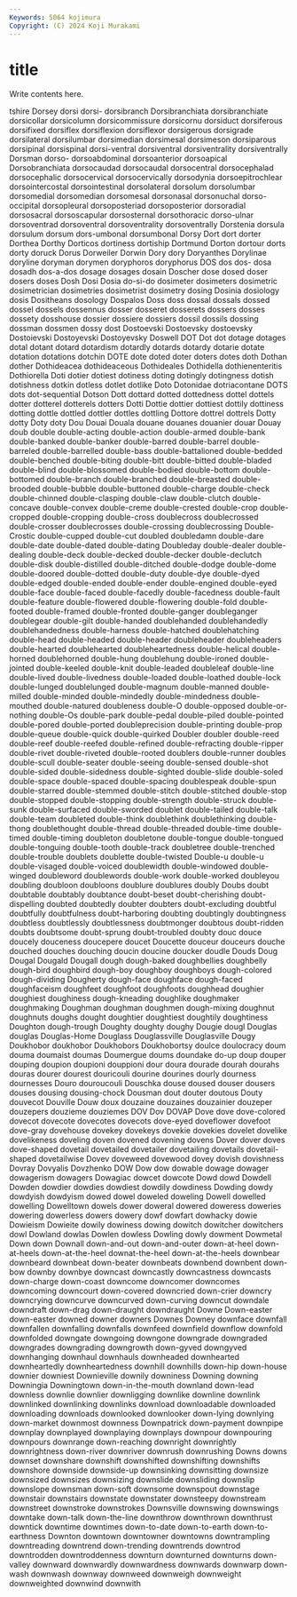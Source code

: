 ```yaml
---
Keywords: 5064 kojimura
Copyright: (C) 2024 Koji Murakami
---
```


# title

Write contents here.



tshire Dorsey dorsi dorsi-
dorsibranch Dorsibranchiata dorsibranchiate dorsicollar dorsicolumn dorsicommissure dorsicornu dorsiduct dorsiferous dorsifixed
dorsiflex dorsiflexion dorsiflexor dorsigerous dorsigrade dorsilateral dorsilumbar dorsimedian dorsimesal dorsimeson
dorsiparous dorsipinal dorsispinal dorsi-ventral dorsiventral dorsiventrality dorsiventrally Dorsman dorso- dorsoabdominal
dorsoanterior dorsoapical Dorsobranchiata dorsocaudad dorsocaudal dorsocentral dorsocephalad dorsocephalic dorsocervical dorsocervically
dorsodynia dorsoepitrochlear dorsointercostal dorsointestinal dorsolateral dorsolum dorsolumbar dorsomedial dorsomedian dorsomesal
dorsonasal dorsonuchal dorso-occipital dorsopleural dorsoposteriad dorsoposterior dorsoradial dorsosacral dorsoscapular dorsosternal
dorsothoracic dorso-ulnar dorsoventrad dorsoventral dorsoventrality dorsoventrally Dorstenia dorsula dorsulum dorsum
dors-umbonal dorsumbonal Dorsy Dort dort dorter Dorthea Dorthy Dorticos dortiness
dortiship Dortmund Dorton dortour dorts dorty doruck Dorus Dorweiler Dorwin
Dory dory Doryanthes Dorylinae doryline doryman dorymen doryphoros doryphorus DOS
dos dos- dosa dosadh dos-a-dos dosage dosages dosain Doscher dose
dosed doser dosers doses Dosh Dosi Dosia do-si-do dosimeter dosimeters
dosimetric dosimetrician dosimetries dosimetrist dosimetry dosing Dosinia dosiology dosis Dositheans
dosology Dospalos Doss doss dossal dossals dossed dossel dossels dossennus
dosser dosseret dosserets dossers dosses dossety dosshouse dossier dossiere dossiers
dossil dossils dossing dossman dossmen dossy dost Dostoevski Dostoevsky dostoevsky
Dostoievski Dostoyevski Dostoyevsky Doswell DOT Dot dot dotage dotages dotal
dotant dotard dotardism dotardly dotards dotardy dotarie dotate dotation dotations
dotchin DOTE dote doted doter doters dotes doth Dothan dother
Dothideacea dothideaceous Dothideales Dothidella dothienenteritis Dothiorella Doti dotier dotiest dotiness
doting dotingly dotingness dotish dotishness dotkin dotless dotlet dotlike Doto
Dotonidae dotriacontane DOTS dots dot-sequential Dotson Dott dottard dotted dottedness
dottel dottels dotter dotterel dotterels dotters Dotti Dottie dottier dottiest
dottily dottiness dotting dottle dottled dottler dottles dottling Dottore dottrel
dottrels Dotty dotty Doty doty Dou Douai Douala douane douanes
douanier douar Douay doub double double-acting double-action double-armed double-bank double-banked
double-banker double-barred double-barrel double-barreled double-barrelled double-bass double-battalioned double-bedded double-benched double-biting
double-bitt double-bitted double-bladed double-blind double-blossomed double-bodied double-bottom double-bottomed double-branch double-branched
double-breasted double-brooded double-bubble double-buttoned double-charge double-check double-chinned double-clasping double-claw double-clutch
double-concave double-convex double-creme double-crested double-crop double-cropped double-cropping double-cross doublecross doublecrossed
double-crosser doublecrosses double-crossing doublecrossing Double-Crostic double-cupped double-cut doubled doubledamn double-dare
double-date double-dated double-dating Doubleday double-dealer double-dealing double-deck double-decked double-decker double-declutch
double-disk double-distilled double-ditched double-dodge double-dome double-doored double-dotted double-duty double-dye double-dyed
double-edged double-ended double-ender double-engined double-eyed double-face double-faced double-facedly double-facedness double-fault
double-feature double-flowered double-flowering double-fold double-footed double-framed double-fronted double-ganger doubleganger doublegear
double-gilt double-handed doublehanded doublehandedly doublehandedness double-harness double-hatched doublehatching double-head double-headed
double-header doubleheader doubleheaders double-hearted doublehearted doubleheartedness double-helical double-horned doublehorned double-hung
doublehung double-ironed double-jointed double-keeled double-knit double-leaded doubleleaf double-line double-lived double-livedness
double-loaded double-loathed double-lock double-lunged doublelunged double-magnum double-manned double-milled double-minded double-mindedly
double-mindedness double-mouthed double-natured doubleness double-O double-opposed double-or-nothing double-Os double-park double-pedal
double-piled double-pointed double-pored double-ported doubleprecision double-printing double-prop double-queue double-quick double-quirked
Doubler doubler double-reed double-reef double-reefed double-refined double-refracting double-ripper double-rivet double-riveted
double-rooted doublers double-runner doubles double-scull double-seater double-seeing double-sensed double-shot double-sided
double-sidedness double-sighted double-slide double-soled double-space double-spaced double-spacing doublespeak double-spun double-starred
double-stemmed double-stitch double-stitched double-stop double-stopped double-stopping double-strength double-struck double-sunk double-surfaced
double-sworded doublet double-tailed double-talk double-team doubleted double-think doublethink doublethinking double-thong
doublethought double-thread double-threaded double-time double-timed double-timing doubleton doubletone double-tongue double-tongued
double-tonguing double-tooth double-track doubletree double-trenched double-trouble doublets doublette double-twisted Double-u
double-u double-visaged double-voiced doublewidth double-windowed double-winged doubleword doublewords double-work double-worked
doubleyou doubling doubloon doubloons doublure doublures doubly Doubs doubt doubtable
doubtably doubtance doubt-beset doubt-cherishing doubt-dispelling doubted doubtedly doubter doubters doubt-excluding
doubtful doubtfully doubtfulness doubt-harboring doubting doubtingly doubtingness doubtless doubtlessly doubtlessness
doubtmonger doubtous doubt-ridden doubts doubtsome doubt-sprung doubt-troubled doubty douc douce
doucely douceness doucepere doucet Doucette douceur douceurs douche douched douches
douching doucin doucine doucker doudle Douds Doug Dougal Dougald Dougall
dough dough-baked doughbellies doughbelly dough-bird doughbird dough-boy doughboy doughboys dough-colored
dough-dividing Dougherty dough-face doughface dough-faced doughfaceism doughfeet doughfoot doughfoots doughhead
doughier doughiest doughiness dough-kneading doughlike doughmaker doughmaking Doughman doughman doughmen
dough-mixing doughnut doughnuts doughs dought doughtier doughtiest doughtily doughtiness Doughton
dough-trough Doughty doughty doughy Dougie dougl Douglas douglas Douglas-Home Douglass
Douglassville Douglasville Dougy Doukhobor doukhobor Doukhobors Doukhobortsy doulce doulocracy doum
douma doumaist doumas Doumergue doums doundake do-up doup douper douping
doupion doupioni douppioni dour doura dourade dourah dourahs douras dourer
dourest douricouli dourine dourines dourly dourness dournesses Douro douroucouli Douschka
douse doused douser dousers douses dousing dousing-chock Dousman dout douter
doutous Douty douvecot Douville Douw doux douzaine douzaines douzainier douzeper
douzepers douzieme douziemes DOV Dov DOVAP Dove dove dove-colored dovecot
dovecote dovecotes dovecots dove-eyed doveflower dovefoot dove-gray dovehouse dovekey dovekeys
dovekie dovekies dovelet dovelike dovelikeness doveling doven dovened dovening dovens
Dover dover doves dove-shaped dovetail dovetailed dovetailer dovetailing dovetails dovetail-shaped
dovetailwise Dovev doveweed dovewood dovey dovish dovishness Dovray Dovyalis Dovzhenko
DOW Dow dow dowable dowage dowager dowagerism dowagers Dowagiac dowcet
dowcote Dowd dowd Dowdell Dowden dowdier dowdies dowdiest dowdily dowdiness
Dowding dowdy dowdyish dowdyism dowed dowel doweled doweling Dowell dowelled
dowelling Dowelltown dowels dower doweral dowered doweress doweries dowering dowerless
dowers dowery dowf dowfart dowhacky dowie Dowieism Dowieite dowily dowiness
dowing dowitch dowitcher dowitchers dowl Dowland dowlas Dowlen dowless Dowling
dowly dowment Dowmetal Down down Downall down-and-out down-and-outer down-at-heel down-at-heels
down-at-the-heel downat-the-heel down-at-the-heels downbear downbeard downbeat down-beater downbeats downbend downbent
down-bow downby downbye downcast downcastly downcastness downcasts down-charge down-coast downcome
downcomer downcomes downcoming downcourt down-covered downcried down-crier downcry downcrying downcurve
downcurved down-curving downcut downdale downdraft down-drag down-draught downdraught Downe Down-easter
down-easter downed downer downers Downes Downey downface downfall downfallen downfalling
downfalls downfeed downfield downflow downfold downfolded downgate downgoing downgone downgrade
downgraded downgrades downgrading downgrowth down-gyved downgyved downhanging downhaul downhauls downheaded
downhearted downheartedly downheartedness downhill downhills down-hip down-house downier downiest Downieville
downily downiness Downing downing Downingia Downingtown down-in-the-mouth downland down-lead downless
downlie downlier downligging downlike downline downlink downlinked downlinking downlinks download
downloadable downloaded downloading downloads downlooked downlooker down-lying downlying down-market downmost
downness Downpatrick down-payment downpipe downplay downplayed downplaying downplays downpour downpouring
downpours downrange down-reaching downright downrightly downrightness down-river downriver downrush downrushing
Downs downs downset downshare downshift downshifted downshifting downshifts downshore downside
downside-up downsinking downsitting downsize downsized downsizes downsizing downslide downsliding downslip
downslope downsman down-soft downsome downspout downstage downstair downstairs downstate downstater
downsteepy downstream downstreet downstroke downstrokes Downsville downswing downswings downtake down-talk
down-the-line downthrow downthrown downthrust downtick downtime downtimes down-to-date down-to-earth down-to-earthness
Downton downtown downtowner downtowns downtrampling downtreading downtrend down-trending downtrends downtrod
downtrodden downtroddenness downturn downturned downturns down-valley downward downwardly downwardness downwards
downwarp down-wash downwash downway downweed downweigh downweight downweighted downwind downwith

